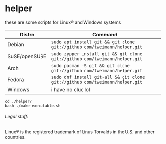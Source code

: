 # helper
these are some scripts for Linux® and Windows systems

| Distro        | Command                                                                          |
|---------------|----------------------------------------------------------------------------------|
| Debian        | ```sudo apt install git && git clone git://github.com/tweimann/helper.git```     |
| SuSE/openSUSE | ```sudo zypper install git && git clone git://github.com/tweimann/helper.git```  |
| Arch          | ```sudo pacman -S git && git clone git://github.com/tweimann/helper.git```       |
| Fedora        | ```sudo dnf install git-all && git clone git://github.com/tweimann/helper.git``` |
| Windows       | i have no clue lol                                                               |

```
cd ./helper/
bash ./make-executable.sh
```

###### Legal stuff:
Linux® is the registered trademark of Linus Torvalds in the U.S. and other countries.
